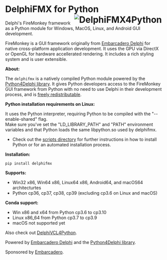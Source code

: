 # DelphiFMX for Python <img align="right" alt="DelphiFMX4Python" src="https://github.com/Embarcadero/DelphiFMX4Python/blob/main/images/DelphiFMX4Python(256px).png?raw=true"> 
Delphi's FireMonkey framework as a Python module for Windows, MacOS, Linux, and Android GUI development.

FireMonkey is a GUI framework originally from [Embarcadero Delphi](https://www.embarcadero.com/products/delphi) for native cross-platform application development. It uses the GPU via DirectX or OpenGL for hardware accellerated rendering. It includes a rich styling system and is user extensible. 

<b>About:</b>

The `delphifmx` is a natively compiled Python module powered by the [Python4Delphi library](https://github.com/pyscripter/python4delphi). It gives Python developers access to the FireMonkey GUI framework from Python with no need to use Delphi in their development process, and is [freely redistributable](https://github.com/Embarcadero/DelphiFMX4Python/blob/main/LICENSE.md). 

<b>Python installation requirements on Linux:</b>

It uses the Python interpreter, requiring Python to be compiled with the "--enable-shared" flag.
<br>Make sure you've set the "LD_LIBRARY_PATH" and "PATH" environment variables and that Python loads the same libpython.so used by delphifmx.
* Check out the [scripts directory](https://github.com/Embarcadero/DelphiFMX4Python/tree/main/scripts) for further instructions in how to install Python or for an automated installation process. 

<b>Installation:</b>

    pip install delphifmx
   
<b>Supports:</b>
* Win32 x86, Win64 x86, Linux64 x86, Android64, and macOS64 architecturtes
* Python cp36, cp37, cp38, cp39 (excluding cp3.6 on Linux and macOS)

<b>Conda support:</b>
* Win x86 and x64 from Python cp3.6 to cp3.10 
* Linux x86_64 from Python cp3.7 to cp3.9
* macOS not supported yet

Also check out [DelphiVCL4Python](https://github.com/Embarcadero/DelphiVCL4Python).

Powered by [Embarcadero Delphi](https://www.embarcadero.com/products/delphi) and the [Python4Delphi library](https://github.com/pyscripter/python4delphi).

Sponsored by [Embarcadero](https://www.embarcadero.com/). 
